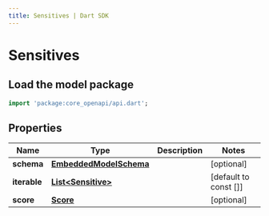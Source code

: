 ```yaml
---
title: Sensitives | Dart SDK
---
```


# Sensitives

## Load the model package
```dart
import 'package:core_openapi/api.dart';
```

## Properties
Name | Type | Description | Notes
------------ | ------------- | ------------- | -------------
**schema** | [**EmbeddedModelSchema**](EmbeddedModelSchema) |  | [optional] 
**iterable** | [**List\<Sensitive\>**](Sensitive) |  | [default to const []]
**score** | [**Score**](Score) |  | [optional] 




